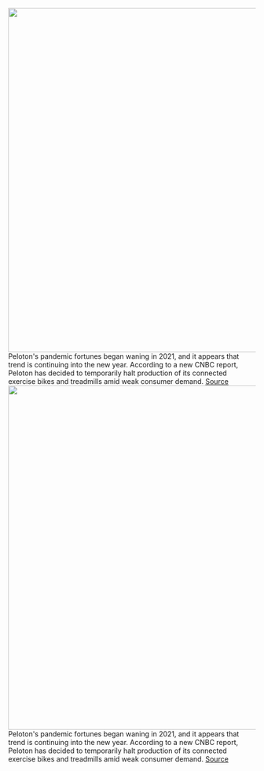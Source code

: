 <img src='https://cdn.vox-cdn.com/thumbor/n7YUs8UrRklx-tP9B997Jv3sOhs=/0x0:2040x1360/1200x800/filters:focal(857x517:1183x843)/cdn.vox-cdn.com/uploads/chorus_image/image/70413319/akrales210108_4344_0020.0.jpg' width='700px' /><br/>
Peloton's pandemic fortunes began waning in 2021, and it appears that trend is continuing into the new year. According to a new CNBC report, Peloton has decided to temporarily halt production of its connected exercise bikes and treadmills amid weak consumer demand.
<a href='https://www.theverge.com/2022/1/20/22893462/peloton-bikes-treadmills-production-connected-fitness'> Source <a/><img src='https://cdn.vox-cdn.com/thumbor/n7YUs8UrRklx-tP9B997Jv3sOhs=/0x0:2040x1360/1200x800/filters:focal(857x517:1183x843)/cdn.vox-cdn.com/uploads/chorus_image/image/70413319/akrales210108_4344_0020.0.jpg' width='700px' /><br/>
Peloton's pandemic fortunes began waning in 2021, and it appears that trend is continuing into the new year. According to a new CNBC report, Peloton has decided to temporarily halt production of its connected exercise bikes and treadmills amid weak consumer demand.
<a href='https://www.theverge.com/2022/1/20/22893462/peloton-bikes-treadmills-production-connected-fitness'> Source <a/>